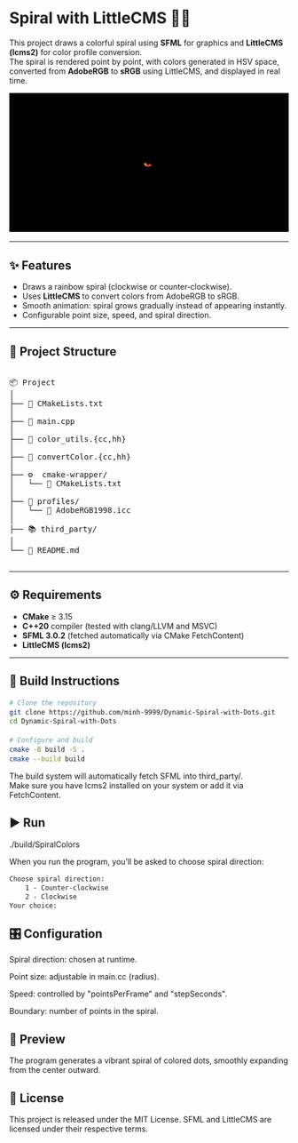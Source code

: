 # Spiral with LittleCMS 🎨🌀

This project draws a colorful spiral using **SFML** for graphics and **LittleCMS (lcms2)** for color profile conversion.  
The spiral is rendered point by point, with colors generated in HSV space, converted from **AdobeRGB** to **sRGB** using LittleCMS, and displayed in real time.

![Animation](https://raw.githubusercontent.com/minh-9999/Dynamic-Spiral-with-Dots/refs/heads/main/result/Animation.gif)

---

## ✨ Features
- Draws a rainbow spiral (clockwise or counter‑clockwise).
- Uses **LittleCMS** to convert colors from AdobeRGB to sRGB.
- Smooth animation: spiral grows gradually instead of appearing instantly.
- Configurable point size, speed, and spiral direction.

---

## 📂 Project Structure

<pre>

📦 Project
│ 
├── 📄 CMakeLists.txt
│ 
├── 📝 main.cpp
│ 
├── 🎨 color_utils.{cc,hh}
│ 
├── 🎨 convertColor.{cc,hh}
│ 
├── ⚙️  cmake-wrapper/
│   └── 📄 CMakeLists.txt
│ 
├── 🎨 profiles/
│   └── 🎨 AdobeRGB1998.icc
│ 
├── 📚 third_party/
│ 
└── 📘 README.md

</pre>

---

## ⚙️ Requirements
- **CMake** ≥ 3.15
- **C++20** compiler (tested with clang/LLVM and MSVC)
- **SFML 3.0.2** (fetched automatically via CMake FetchContent)
- **LittleCMS (lcms2)**

---

## 🔧 Build Instructions

```bash
# Clone the repository
git clone https://github.com/minh-9999/Dynamic-Spiral-with-Dots.git
cd Dynamic-Spiral-with-Dots

# Configure and build
cmake -B build -S .
cmake --build build
```
The build system will automatically fetch SFML into third_party/.  
Make sure you have lcms2 installed on your system or add it via FetchContent.


## ▶️ Run
./build/SpiralColors 

When you run the program, you’ll be asked to choose spiral direction:

```
Choose spiral direction:  
    1 - Counter‑clockwise  
    2 - Clockwise  
Your choice:  
```

## 🎛 Configuration
Spiral direction: chosen at runtime.

Point size: adjustable in main.cc (radius).

Speed: controlled by "pointsPerFrame" and "stepSeconds".

Boundary: number of points in the spiral.

## 📸 Preview
The program generates a vibrant spiral of colored dots, smoothly expanding from the center outward.  

## 📜 License
This project is released under the MIT License. SFML and LittleCMS are licensed under their respective terms.


